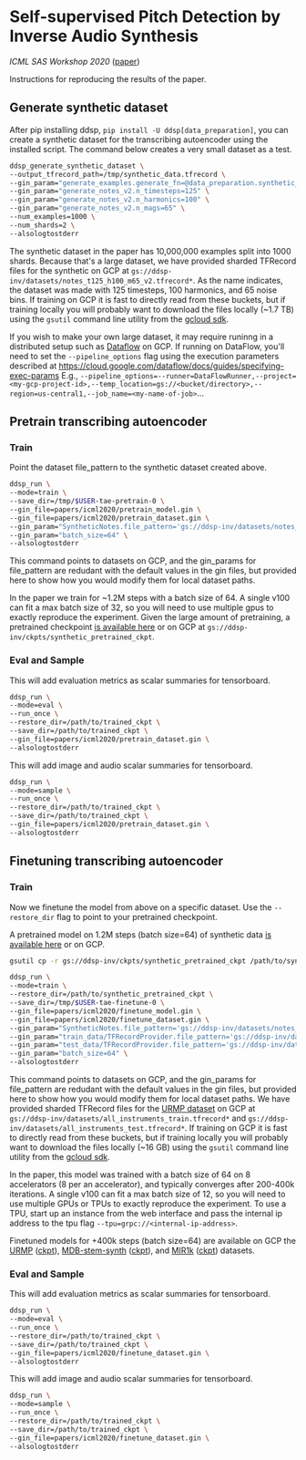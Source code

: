 # Self-supervised Pitch Detection by Inverse Audio Synthesis
_ICML SAS Workshop 2020_ ([paper](https://openreview.net/forum?id=RlVTYWhsky7))

Instructions for reproducing the results of the paper.

## Generate synthetic dataset

After pip installing ddsp, `pip install -U ddsp[data_preparation]`, you can create a synthetic dataset for the transcribing autoencoder using the installed script.
The command below creates a very small dataset as a test.

```bash
ddsp_generate_synthetic_dataset \
--output_tfrecord_path=/tmp/synthetic_data.tfrecord \
--gin_param="generate_examples.generate_fn=@data_preparation.synthetic_data.generate_notes_v2" \
--gin_param="generate_notes_v2.n_timesteps=125" \
--gin_param="generate_notes_v2.n_harmonics=100" \
--gin_param="generate_notes_v2.n_mags=65" \
--num_examples=1000 \
--num_shards=2 \
--alsologtostderr
```

The synthetic dataset in the paper has 10,000,000 examples split into 1000 shards.
Because that's a large dataset, we have provided sharded TFRecord files for the synthetic on GCP at `gs://ddsp-inv/datasets/notes_t125_h100_m65_v2.tfrecord*`.
As the name indicates, the dataset was made with 125 timesteps, 100 harmonics, and 65 noise bins.
If training on GCP it is fast to directly read from these buckets, but if training locally you will probably want to download the files locally (~1.7 TB) using the `gsutil` command line utility from the [gcloud sdk](https://cloud.google.com/sdk/docs/downloads-interactive).


If you wish to make your own large dataset, it may require runinng in a distributed setup such as [Dataflow](https://cloud.google.com/dataflow) on GCP.
If running on DataFlow, you'll need to set the `--pipeline_options` flag using the execution parameters described at https://cloud.google.com/dataflow/docs/guides/specifying-exec-params
E.g., `--pipeline_options=--runner=DataFlowRunner,--project=<my-gcp-project-id>,--temp_location=gs://<bucket/directory>,--region=us-central1,--job_name=<my-name-of-job>`...

## Pretrain transcribing autoencoder

### Train
Point the dataset file_pattern to the synthetic dataset created above.

```bash
ddsp_run \
--mode=train \
--save_dir=/tmp/$USER-tae-pretrain-0 \
--gin_file=papers/icml2020/pretrain_model.gin \
--gin_file=papers/icml2020/pretrain_dataset.gin \
--gin_param="SyntheticNotes.file_pattern='gs://ddsp-inv/datasets/notes_t125_h100_m65_v2.tfrecord*'" \
--gin_param="batch_size=64" \
--alsologtostderr
```

This command points to datasets on GCP, and the gin_params for file_pattern are redudant with the default values in the gin files, but provided here to show how you would modify them for local dataset paths.

In the paper we train for ~1.2M steps with a batch size of 64. A single v100 can fit a max batch size of 32, so you will need to use multiple gpus to exactly reproduce the experiment. Given the large amount of pretraining, a pretrained checkpoint [is available here](https://storage.googleapis.com/ddsp-inv/ckpts/synthetic_pretrained_ckpt.zip)
or on GCP at `gs://ddsp-inv/ckpts/synthetic_pretrained_ckpt`.

### Eval and Sample

This will add evaluation metrics as scalar summaries for tensorboard.

```bash
ddsp_run \
--mode=eval \
--run_once \
--restore_dir=/path/to/trained_ckpt \
--save_dir=/path/to/trained_ckpt \
--gin_file=papers/icml2020/pretrain_dataset.gin \
--alsologtostderr
```

This will add image and audio scalar summaries for tensorboard.

```bash
ddsp_run \
--mode=sample \
--run_once \
--restore_dir=/path/to/trained_ckpt \
--save_dir=/path/to/trained_ckpt \
--gin_file=papers/icml2020/pretrain_dataset.gin \
--alsologtostderr
```


## Finetuning transcribing autoencoder

### Train
Now we finetune the model from above on a specific dataset. Use the `--restore_dir` flag to point to your pretrained checkpoint.

A pretrained model on 1.2M steps (batch size=64) of synthetic data [is available here](https://storage.googleapis.com/ddsp-inv/ckpts/synthetic_pretrained_ckpt.zip)
or on GCP.

```bash
gsutil cp -r gs://ddsp-inv/ckpts/synthetic_pretrained_ckpt /path/to/synthetic_pretrained_ckpt
```

```bash
ddsp_run \
--mode=train \
--restore_dir=/path/to/synthetic_pretrained_ckpt \
--save_dir=/tmp/$USER-tae-finetune-0 \
--gin_file=papers/icml2020/finetune_model.gin \
--gin_file=papers/icml2020/finetune_dataset.gin \
--gin_param="SyntheticNotes.file_pattern='gs://ddsp-inv/datasets/notes_t125_h100_m65_v2.tfrecord*'" \
--gin_param="train_data/TFRecordProvider.file_pattern='gs://ddsp-inv/datasets/all_instruments_train.tfrecord*'" \
--gin_param="test_data/TFRecordProvider.file_pattern='gs://ddsp-inv/datasets/all_instruments_test.tfrecord*'" \
--gin_param="batch_size=64" \
--alsologtostderr
```

This command points to datasets on GCP, and the gin_params for file_pattern are redudant with the default values in the gin files, but provided here to show how you would modify them for local dataset paths.
We have provided sharded TFRecord files for the [URMP dataset](http://www2.ece.rochester.edu/projects/air/projects/URMP/annotations_5P.html) on GCP at `gs://ddsp-inv/datasets/all_instruments_train.tfrecord*` and `gs://ddsp-inv/datasets/all_instruments_test.tfrecord*`.
If training on GCP it is fast to directly read from these buckets, but if training locally you will probably want to download the files locally (~16 GB) using the `gsutil` command line utility from the [gcloud sdk](https://cloud.google.com/sdk/docs/downloads-interactive).


In the paper, this model was trained with a batch size of 64 on 8 accelerators (8 per an accelerator), and typically converges after 200-400k iterations. A single v100 can fit a max batch size of 12, so you will need to use multiple GPUs or TPUs to exactly reproduce the experiment. To use a TPU, start up an instance from the web interface and pass the internal ip address to the tpu flag `--tpu=grpc://<internal-ip-address>`.


Finetuned models for +400k steps (batch size=64) are available on GCP the
[URMP](http://www2.ece.rochester.edu/projects/air/projects/URMP/annotations_5P.html) ([ckpt](https://storage.googleapis.com/ddsp-inv/ckpts/urmp_ckpt.zip)),
[MDB-stem-synth](https://zenodo.org/record/1481172#.Xzouy5NKhTY) ([ckpt](https://storage.googleapis.com/ddsp-inv/ckpts/mdb_stem_synth_ckpt.zip)),
and [MIR1k](https://sites.google.com/site/unvoicedsoundseparation/mir-1k) ([ckpt](https://storage.googleapis.com/ddsp-inv/ckpts/mir1k_ckpt.zip)) datasets.

### Eval and Sample

This will add evaluation metrics as scalar summaries for tensorboard.

```bash
ddsp_run \
--mode=eval \
--run_once \
--restore_dir=/path/to/trained_ckpt \
--save_dir=/path/to/trained_ckpt \
--gin_file=papers/icml2020/finetune_dataset.gin \
--alsologtostderr
```

This will add image and audio scalar summaries for tensorboard.

```bash
ddsp_run \
--mode=sample \
--run_once \
--restore_dir=/path/to/trained_ckpt \
--save_dir=/path/to/trained_ckpt \
--gin_file=papers/icml2020/finetune_dataset.gin \
--alsologtostderr
```
